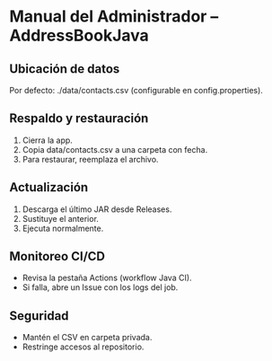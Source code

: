 # Manual del Administrador – AddressBookJava

## Ubicación de datos
Por defecto: ./data/contacts.csv (configurable en config.properties).

## Respaldo y restauración
1. Cierra la app.
2. Copia data/contacts.csv a una carpeta con fecha.
3. Para restaurar, reemplaza el archivo.

## Actualización
1. Descarga el último JAR desde Releases.
2. Sustituye el anterior.
3. Ejecuta normalmente.

## Monitoreo CI/CD
- Revisa la pestaña Actions (workflow Java CI).
- Si falla, abre un Issue con los logs del job.

## Seguridad
- Mantén el CSV en carpeta privada.
- Restringe accesos al repositorio.
